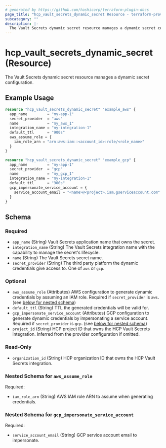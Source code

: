 ```yaml
---
# generated by https://github.com/hashicorp/terraform-plugin-docs
page_title: "hcp_vault_secrets_dynamic_secret Resource - terraform-provider-hcp"
subcategory: ""
description: |-
  The Vault Secrets dynamic secret resource manages a dynamic secret configuration.
---
```


# hcp_vault_secrets_dynamic_secret (Resource)

The Vault Secrets dynamic secret resource manages a dynamic secret configuration.

## Example Usage

```terraform
resource "hcp_vault_secrets_dynamic_secret" "example_aws" {
  app_name         = "my-app-1"
  secret_provider  = "aws"
  name             = "my_aws_1"
  integration_name = "my-integration-1"
  default_ttl      = "900s"
  aws_assume_role = {
    iam_role_arn = "arn:aws:iam::<account_id>:role/<role_name>"
  }
}

resource "hcp_vault_secrets_dynamic_secret" "example_gcp" {
  app_name         = "my-app-1"
  secret_provider  = "gcp"
  name             = "my_gcp_1"
  integration_name = "my-integration-1"
  default_ttl      = "900s"
  gcp_impersonate_service_account = {
    service_account_email = "<name>@<project>.iam.gserviceaccount.com"
  }
}
```

<!-- schema generated by tfplugindocs -->
## Schema

### Required

- `app_name` (String) Vault Secrets application name that owns the secret.
- `integration_name` (String) The Vault Secrets integration name with the capability to manage the secret's lifecycle.
- `name` (String) The Vault Secrets secret name.
- `secret_provider` (String) The third party platform the dynamic credentials give access to. One of `aws` or `gcp`.

### Optional

- `aws_assume_role` (Attributes) AWS configuration to generate dynamic credentials by assuming an IAM role. Required if `secret_provider` is `aws`. (see [below for nested schema](#nestedatt--aws_assume_role))
- `default_ttl` (String) TTL the generated credentials will be valid for.
- `gcp_impersonate_service_account` (Attributes) GCP configuration to generate dynamic credentials by impersonating a service account. Required if `secret_provider` is `gcp`. (see [below for nested schema](#nestedatt--gcp_impersonate_service_account))
- `project_id` (String) HCP project ID that owns the HCP Vault Secrets integration. Inferred from the provider configuration if omitted.

### Read-Only

- `organization_id` (String) HCP organization ID that owns the HCP Vault Secrets integration.

<a id="nestedatt--aws_assume_role"></a>
### Nested Schema for `aws_assume_role`

Required:

- `iam_role_arn` (String) AWS IAM role ARN to assume when generating credentials.


<a id="nestedatt--gcp_impersonate_service_account"></a>
### Nested Schema for `gcp_impersonate_service_account`

Required:

- `service_account_email` (String) GCP service account email to impersonate.
